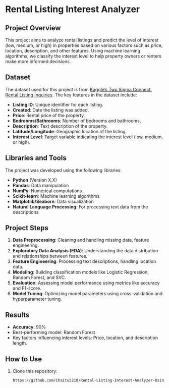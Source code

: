# Rental Listing Interest Analyzer

## Project Overview
This project aims to analyze rental listings and predict the level of interest (low, medium, or high) in properties based on various factors such as price, location, description, and other features. Using machine learning algorithms, we classify the interest level to help property owners or renters make more informed decisions.

## Dataset
The dataset used for this project is from [Kaggle’s Two Sigma Connect: Rental Listing Inquiries](https://www.kaggle.com/competitions/two-sigma-connect-rental-listing-inquiries). The key features in the dataset include:
- **Listing ID**: Unique identifier for each listing.
- **Created**: Date the listing was added.
- **Price**: Rental price of the property.
- **Bedrooms/Bathrooms**: Number of bedrooms and bathrooms.
- **Description**: Text description of the property.
- **Latitude/Longitude**: Geographic location of the listing.
- **Interest Level**: Target variable indicating the interest level (low, medium, or high).

## Libraries and Tools
The project was developed using the following libraries:
- **Python** (Version X.X)
- **Pandas**: Data manipulation
- **NumPy**: Numerical computations
- **Scikit-learn**: Machine learning algorithms
- **Matplotlib/Seaborn**: Data visualization
- **Natural Language Processing**: For processing text data from the descriptions

## Project Steps
1. **Data Preprocessing**: Cleaning and handling missing data, feature engineering.
2. **Exploratory Data Analysis (EDA)**: Understanding the data distribution and relationships between features.
3. **Feature Engineering**: Processing text descriptions, handling location data.
4. **Modeling**: Building classification models like Logistic Regression, Random Forest, and SVC.
5. **Evaluation**: Assessing model performance using metrics like accuracy and F1-score.
6. **Model Tuning**: Optimizing model parameters using cross-validation and hyperparameter tuning.

## Results
- **Accuracy**: 90%
- Best-performing model: Random Forest
- Key factors influencing interest levels: Price, location, and description length.

## How to Use
1. Clone this repository:
   ```bash
   https://github.com/Chaitu5210/Rental-Listing-Interest-Analyzer-Using-Machine-Learning.git

